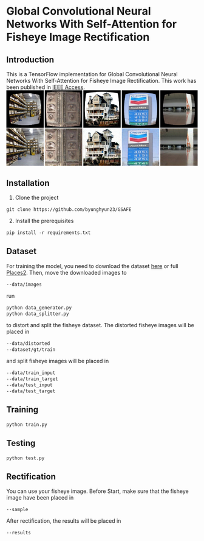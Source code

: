 # Global Convolutional Neural Networks With Self-Attention for Fisheye Image Rectification

## Introduction
This is a TensorFlow implementation for Global Convolutional Neural Networks With Self-Attention for Fisheye Image Rectification.
This work has been published in <a href="https://ieeexplore.ieee.org/document/9980359">IEEE Access</a>.
![image](https://github.com/byunghyun23/GSAFE/blob/main/assets/fig1.png)

## Installation
1. Clone the project
```
git clone https://github.com/byunghyun23/GSAFE
```
2. Install the prerequisites
```
pip install -r requirements.txt
```

## Dataset
For training the model, you need to download the dataset [here](https://drive.google.com/file/d/1lRsQBmwZyri6-reNWHbR9AzS3cKiiu78/view?usp=share_link) or full [Places2](http://places2.csail.mit.edu/download.html).
Then, move the downloaded images to
```
--data/images
```
run
```
python data_generator.py
python data_splitter.py
```
to distort and split the fisheye dataset. 
The distorted fisheye images will be placed in 
```
--data/distorted
--dataset/gt/train  
```
and split fisheye images will be placed in
```
--data/train_input
--data/train_target
--data/test_input
--data/test_target
```

## Training
```
python train.py
```

## Testing
```
python test.py
```

## Rectification
You can use your fisheye image.
Before Start, make sure that the fisheye image have been placed in
```
--sample
```
After rectification, the results will be placed in
```
--results
```
